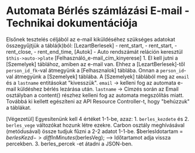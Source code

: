 # Automata Bérlés számlázási E-mail - Technikai dokumentációja

Elsőnek tesztelés céljából az e-mail kiküldéséhez szükséges adatokat összegyűjtjük a táblá(k)ból:
[LezartBerlesek] - rent_start, - rent_start, - rent_close, - rent_end_time,
[Autok] - Auto rendszámát reláción keresztül `$this->auto->plate`
[Felhasználó_e-mail_cím_kinyerese] 1. El kell jutni a [Szemelyek] táblához, amiben az e-mail van.
Ehhez a [LezartBerlesek]-től `person_id_fk`-val átmegyünk a [Felhasznalok] táblába.
Onnan a `person_id`-val átmegyünk a [Szemelyek] táblába.
A [Szemelyek] táblából meg az `email` és a `lastname` entitásokat "kivesszük".
`email` -> kelleni fog az automata e-mail küldéshez bérlés lezárása után.
`lastname` -> Címzés során az Email osztályban a content() részhez kelleni fog az automata megszólítás miatt.
Továbbá ki kellett egészíteni az API Resource Controller-t, hogy "behúzzuk" a táblákat.

[Végezetül]
Egyesítenünk kell 4 értéket 1-1-be, azaz: 1. `berles_kezdete` és 2. `berles_vege` változókat hozunk létre ezekre.
Carbon osztály meghívásával (metódusával) össze tudjuk fűzni a 2-2 adatot 1-1-be.
$berlesIdotartam = $berlesKezd->diffInMinutes($berlesVeg); --> Időtartamot adja vissza percekben. 3. berles_percek -et átadni a JSON-ben.
